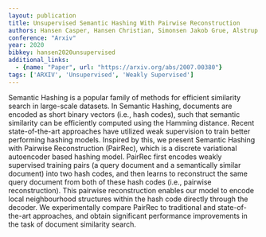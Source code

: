 ```yaml
---
layout: publication
title: Unsupervised Semantic Hashing With Pairwise Reconstruction
authors: Hansen Casper, Hansen Christian, Simonsen Jakob Grue, Alstrup Stephen, Lioma Christina
conference: "Arxiv"
year: 2020
bibkey: hansen2020unsupervised
additional_links:
  - {name: "Paper", url: "https://arxiv.org/abs/2007.00380"}
tags: ['ARXIV', 'Unsupervised', 'Weakly Supervised']
---
```

Semantic Hashing is a popular family of methods for efficient similarity
search in large-scale datasets. In Semantic Hashing, documents are encoded as
short binary vectors (i.e., hash codes), such that semantic similarity can be
efficiently computed using the Hamming distance. Recent state-of-the-art
approaches have utilized weak supervision to train better performing hashing
models. Inspired by this, we present Semantic Hashing with Pairwise
Reconstruction (PairRec), which is a discrete variational autoencoder based
hashing model. PairRec first encodes weakly supervised training pairs (a query
document and a semantically similar document) into two hash codes, and then
learns to reconstruct the same query document from both of these hash codes
(i.e., pairwise reconstruction). This pairwise reconstruction enables our model
to encode local neighbourhood structures within the hash code directly through
the decoder. We experimentally compare PairRec to traditional and
state-of-the-art approaches, and obtain significant performance improvements in
the task of document similarity search.
